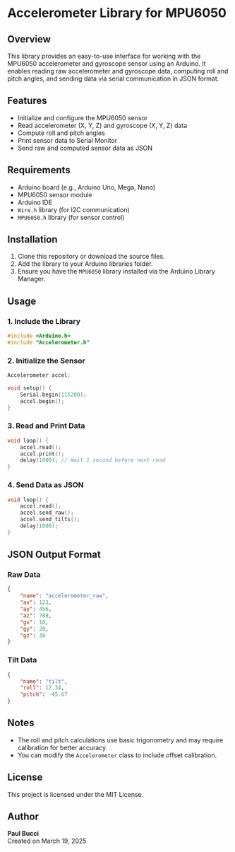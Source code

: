 # Accelerometer Library for MPU6050

## Overview
This library provides an easy-to-use interface for working with the MPU6050 accelerometer and gyroscope sensor using an Arduino. It enables reading raw accelerometer and gyroscope data, computing roll and pitch angles, and sending data via serial communication in JSON format.

## Features
- Initialize and configure the MPU6050 sensor
- Read accelerometer (X, Y, Z) and gyroscope (X, Y, Z) data
- Compute roll and pitch angles
- Print sensor data to Serial Monitor
- Send raw and computed sensor data as JSON

## Requirements
- Arduino board (e.g., Arduino Uno, Mega, Nano)
- MPU6050 sensor module
- Arduino IDE
- `Wire.h` library (for I2C communication)
- `MPU6050.h` library (for sensor control)

## Installation
1. Clone this repository or download the source files.
2. Add the library to your Arduino libraries folder.
3. Ensure you have the `MPU6050` library installed via the Arduino Library Manager.

## Usage
### 1. Include the Library
```cpp
#include <Arduino.h>
#include "Accelerometer.h"
```

### 2. Initialize the Sensor
```cpp
Accelerometer accel;

void setup() {
    Serial.begin(115200);
    accel.begin();
}
```

### 3. Read and Print Data
```cpp
void loop() {
    accel.read();
    accel.print();
    delay(1000); // Wait 1 second before next read
}
```

### 4. Send Data as JSON
```cpp
void loop() {
    accel.read();
    accel.send_raw();
    accel.send_tilts();
    delay(1000);
}
```

## JSON Output Format
### Raw Data
```json
{
    "name": "accelerometer_raw",
    "ax": 123,
    "ay": 456,
    "az": 789,
    "gx": 10,
    "gy": 20,
    "gz": 30
}
```

### Tilt Data
```json
{
    "name": "tilt",
    "roll": 12.34,
    "pitch": -45.67
}
```

## Notes
- The roll and pitch calculations use basic trigonometry and may require calibration for better accuracy.
- You can modify the `Accelerometer` class to include offset calibration.

## License
This project is licensed under the MIT License.

## Author
**Paul Bucci**  
Created on March 19, 2025

